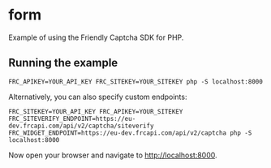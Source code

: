 # form

Example of using the Friendly Captcha SDK for PHP.

## Running the example

```shell
FRC_APIKEY=YOUR_API_KEY FRC_SITEKEY=YOUR_SITEKEY php -S localhost:8000
```

Alternatively, you can also specify custom endpoints:

```shell
FRC_SITEKEY=YOUR_API_KEY FRC_APIKEY=YOUR_SITEKEY FRC_SITEVERIFY_ENDPOINT=https://eu-dev.frcapi.com/api/v2/captcha/siteverify FRC_WIDGET_ENDPOINT=https://eu-dev.frcapi.com/api/v2/captcha php -S localhost:8000
```

Now open your browser and navigate to [http://localhost:8000](http://localhost:8000).
